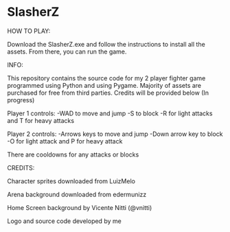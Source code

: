 # SlasherZ

HOW TO PLAY: 

Download the SlasherZ.exe and follow the instructions to install all the assets. From there, you can run the game.


INFO:

This repository contains the source code for my 2 player fighter game programmed using Python and using Pygame.
Majority of assets are purchased for free from third parties.
Credits will be provided below (In progress)


Player 1 controls:
-WAD to move and jump
-S to block
-R for light attacks and T for heavy attacks

Player 2 controls:
-Arrows keys to move and jump
-Down arrow key to block
-O for light attack and P for heavy attack

There are cooldowns for any attacks or blocks


CREDITS:

Character sprites downloaded from LuizMelo

Arena background downloaded from edermunizz

Home Screen background by Vicente Nitti (@vnitti)

Logo and source code developed by me




